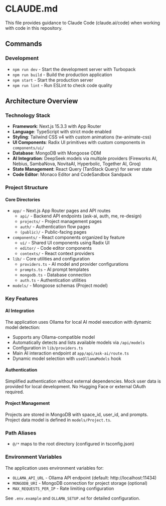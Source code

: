 # CLAUDE.md

This file provides guidance to Claude Code (claude.ai/code) when working with code in this repository.

## Commands

### Development
- `npm run dev` - Start the development server with Turbopack
- `npm run build` - Build the production application
- `npm start` - Start the production server
- `npm run lint` - Run ESLint to check code quality

## Architecture Overview

### Technology Stack
- **Framework**: Next.js 15.3.3 with App Router
- **Language**: TypeScript with strict mode enabled
- **Styling**: Tailwind CSS v4 with custom animations (tw-animate-css)
- **UI Components**: Radix UI primitives with custom components in `components/ui/`
- **Database**: MongoDB with Mongoose ODM
- **AI Integration**: DeepSeek models via multiple providers (Fireworks AI, Nebius, SambaNova, NovitaAI, Hyperbolic, Together AI, Groq)
- **State Management**: React Query (TanStack Query) for server state
- **Code Editor**: Monaco Editor and CodeSandbox Sandpack

### Project Structure

#### Core Directories
- `app/` - Next.js App Router pages and API routes
  - `api/` - Backend API endpoints (ask-ai, auth, me, re-design)
  - `projects/` - Project management pages
  - `auth/` - Authentication flow pages
  - `(public)/` - Public-facing pages
- `components/` - React components organized by feature
  - `ui/` - Shared UI components using Radix UI
  - `editor/` - Code editor components
  - `contexts/` - React context providers
- `lib/` - Core utilities and configuration
  - `providers.ts` - AI model and provider configurations
  - `prompts.ts` - AI prompt templates
  - `mongodb.ts` - Database connection
  - `auth.ts` - Authentication utilities
- `models/` - Mongoose schemas (Project model)

### Key Features

#### AI Integration
The application uses Ollama for local AI model execution with dynamic model detection:
- Supports any Ollama-compatible model
- Automatically detects and lists available models via `/api/models`
- Configuration in `lib/providers.ts`
- Main AI interaction endpoint at `app/api/ask-ai/route.ts`
- Dynamic model selection with `useOllamaModels` hook

#### Authentication
Simplified authentication without external dependencies. Mock user data is provided for local development. No Hugging Face or external OAuth required.

#### Project Management
Projects are stored in MongoDB with space_id, user_id, and prompts. Project data model is defined in `models/Project.ts`.

### Path Aliases
- `@/*` maps to the root directory (configured in tsconfig.json)

### Environment Variables
The application uses environment variables for:
- `OLLAMA_API_URL` - Ollama API endpoint (default: http://localhost:11434)
- `MONGODB_URI` - MongoDB connection for project storage (optional)
- `MAX_REQUESTS_PER_IP` - Rate limiting configuration

See `.env.example` and `OLLAMA_SETUP.md` for detailed configuration.